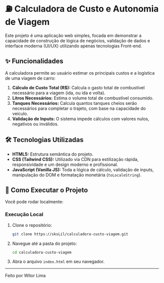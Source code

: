 # ⛽ Calculadora de Custo e Autonomia de Viagem

Este projeto é uma aplicação web simples, focada em demonstrar a capacidade de construção de lógica de negócios, validação de dados e interface moderna (UI/UX) utilizando apenas tecnologias Front-end.

## ✨ Funcionalidades

A calculadora permite ao usuário estimar os principais custos e a logística de uma viagem de carro:

1.  **Cálculo de Custo Total (R$):** Calcula o gasto total de combustível necessário para a viagem (ida, ou ida e volta).
2.  **Litros Necessários:** Estima o volume total de combustível consumido.
3.  **Tanques Necessários:** Calcula quantos tanques cheios serão necessários para completar o trajeto, com base na capacidade do veículo.
4.  **Validação de Inputs:** O sistema impede cálculos com valores nulos, negativos ou inválidos.

## 🛠️ Tecnologias Utilizadas

- **HTML5:** Estrutura semântica do projeto.
- **CSS (Tailwind CSS):** Utilizado via CDN para estilização rápida, responsividade e um design moderno e profissional.
- **JavaScript (Vanilla JS):** Toda a lógica de cálculo, validação de inputs, manipulação do DOM e formatação monetária (`toLocaleString`).

## 🚀 Como Executar o Projeto

Você pode rodar localmente:

### Execução Local

1.  Clone o repositório:
    ```bash
    git clone https://sksLil/calculadora-custo-viagem.git
    ```
2.  Navegue até a pasta do projeto:
    ```bash
    cd calculadora-custo-viagem
    ```
3.  Abra o arquivo `index.html` em seu navegador.

---

Feito por Witor Lima
